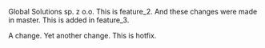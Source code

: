 Global Solutions sp. z o.o.
This is feature_2.
And these changes were made in master.
This is added in feature_3.

 A change.
 Yet another change.
 This is hotfix.